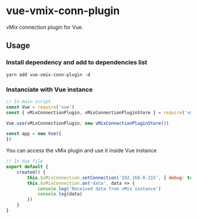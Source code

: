 # vue-vmix-conn-plugin

vMix connection plugin for Vue.

## Usage
### Install dependency and add to dependencies list
```
yarn add vue-vmix-conn-plugin -d
```

### Instanciate with Vue instance
```javascript
// In main script
const Vue = require('vue')
const { vMixConnectionPlugin, vMixConnectionPluginStore } = require('vue-vmix-conn-plugin')

Vue.use(vMixConnectionPlugin, new vMixConnectionPluginStore())

const app = new Vue({
})
```

You can access the vMix plugin and use it inside Vue instance
```javascript
// In Vue file
export default {
	created() {
		this.$vMixConnection.setConnection('192.168.0.115', { debug: true })
		this.$vMixConnection.on('data', data => {
			console.log('Received data from vMix instance')
			console.log(data)
		})
	}
}
```
